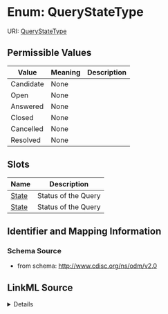 # Enum: QueryStateType



URI: [QueryStateType](QueryStateType)

## Permissible Values

| Value | Meaning | Description |
| --- | --- | --- |
| Candidate | None |  |
| Open | None |  |
| Answered | None |  |
| Closed | None |  |
| Cancelled | None |  |
| Resolved | None |  |




## Slots

| Name | Description |
| ---  | --- |
| [State](State.md) | Status of the Query |
| [State](State.md) | Status of the Query |






## Identifier and Mapping Information







### Schema Source


* from schema: http://www.cdisc.org/ns/odm/v2.0




## LinkML Source

<details>
```yaml
name: QueryStateType
from_schema: http://www.cdisc.org/ns/odm/v2.0
rank: 1000
permissible_values:
  Candidate:
    text: Candidate
    is_a: QueryStateType
  Open:
    text: Open
    is_a: QueryStateType
  Answered:
    text: Answered
    is_a: QueryStateType
  Closed:
    text: Closed
    is_a: QueryStateType
  Cancelled:
    text: Cancelled
    is_a: QueryStateType
  Resolved:
    text: Resolved
    is_a: QueryStateType

```
</details>
